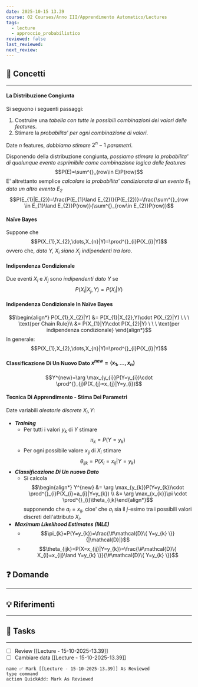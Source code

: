 ```yaml
---
date: 2025-10-15 13.39
course: 02 Courses/Anno III/Apprendimento Automatico/Lectures
tags:
  - lecture
  - approccio_probabilistico
reviewed: false
last_reviewed:
next_review:
---
```

## 🧠 Concetti
---
#### La Distribuzione Congiunta
Si seguono i seguenti passaggi:
1. Costruire una _tabella con tutte le possibili combinazioni dei valori delle features_.
2. Stimare la _probabilita' per ogni combinazione di valori_.

Date $n$ features, _dobbiamo stimare_ $2^{n}-1$ _parametri_.

Disponendo della distribuzione congiunta, _possiamo stimare la probabilita' di qualunque evento esprimibile come combinazione logica delle features_ $$P(E)=\sum^{}_{row\in E}P(row)$$
E' altrettanto semplice _calcolare la probabilita' condizionata di un evento_ $E_{1}$ _dato un altro evento $E_{2}$_ $$P(E_{1}|E_{2})=\frac{P(E_{1}\land E_{2})}{P(E_{2})}=\frac{\sum^{}_{row \in E_{1}\land E_{2}}P(row)}{\sum^{}_{row\in E_{2}}P(row)}$$
#### Naïve Bayes
Suppone che $$P(X_{1},X_{2},\dots,X_{n}|Y)=\prod^{}_{i}P(X_{i}|Y)$$ovvero che, _dato $Y$, $X_{i}$ siano $X_{j}$ indipendenti tra loro_.
#### Indipendenza Condizionale
Due eventi $X_{i}$ e $X_{j}$ sono _indipendenti dato_ $Y$ se $$P(X_{i}|X_{j},Y)=P(X_{i}|Y)$$
#### Indipendenza Condizionale In Naïve Bayes
$$\begin{align*} P(X_{1},X_{2}|Y) &= P(X_{1}|X_{2},Y)\cdot P(X_{2}|Y) \ \ \ \text{per Chain Rule}\\
&= P(X_{1}|Y)\cdot P(X_{2}|Y) \ \ \ \text{per indipendenza condizionale} \end{align*}$$
In generale: $$P(X_{1},X_{2},\dots,X_{n}|Y)=\prod^{}_{i}P(X_{i}|Y)$$
#### Classificazione Di Un Nuovo Dato $x^{new}=\langle x_{1},\dots,x_{n} \rangle$
$$Y^{new}=\arg \max_{y_{i}}P(Y=y_{i})\cdot \prod^{}_{j}P(X_{j}=x_{j}|Y=y_{i})$$
#### Tecnica Di Apprendimento - Stima Dei Parametri
Date variabili _aleatorie discrete_ $X_{i}, Y$:
+ ___Training___
	+ Per tutti i valori $y_{k}$ di $Y$ stimare $$\pi_{k}=P(Y=y_{k})$$
	+ Per ogni possibile valore $x_{ij}$ di $X_{i}$ stimare $$\theta_{ijk}=P(X_{i}=x_{ij}|Y=y_{k})$$
+ ___Classificazione Di Un nuovo Dato___
	+ Si calcola $$\begin{align*} Y^{new} &= \arg \max_{y_{k}}P(Y=y_{k})\cdot \prod^{}_{i}P(X_{i}=a_{i}|Y=y_{k}) \\ &= \arg \max_{x_{k}}\pi \cdot \prod^{}_{i}\theta_{ijk}\end{align*}$$supponendo che $a_{i}=x_{ij}$, cioe' che $a_{i}$ sia il $j$-esimo tra i possibili valori discreti dell'attributo $X_{i}$.
+ ___Maximum Likelihood Estimates (MLE)___
	+ $$\pi_{k}=P(Y=y_{k})=\frac{\#\mathcal{D}\{ Y=y_{k} \}}{|\mathcal{D}|}$$
	+ $$\theta_{ijk}=P(X=x_{ij}|Y=y_{k})=\frac{\#\mathcal{D}\{ X_{i}=x_{ij}\land Y=y_{k} \}}{\#\mathcal{D}\{ Y=y_{k} \}}$$
## ❓ Domande
---

## 💡 Riferimenti
---

## 🧩 Tasks
---
+ [ ] Review [[Lecture - 15-10-2025-13.39]]
+ [ ] Cambiare data [[Lecture - 15-10-2025-13.39]]

```button 
name ✅ Mark [[Lecture - 15-10-2025-13.39]] As Reviewed 
type command 
action QuickAdd: Mark As Reviewed
```
